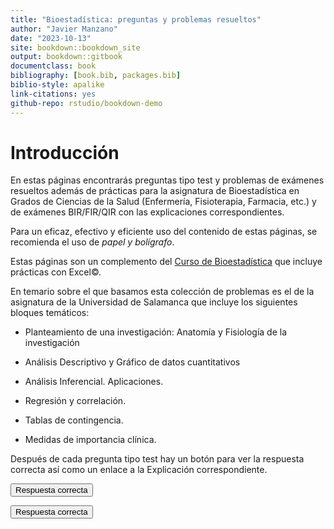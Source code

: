 ```yaml
--- 
title: "Bioestadística: preguntas y problemas resueltos"
author: "Javier Manzano"
date: "2023-10-13"
site: bookdown::bookdown_site
output: bookdown::gitbook
documentclass: book
bibliography: [book.bib, packages.bib]
biblio-style: apalike
link-citations: yes
github-repo: rstudio/bookdown-demo
---
```


# Introducción

En estas páginas encontrarás preguntas tipo test y problemas de exámenes resueltos además de prácticas para la asignatura de Bioestadística en Grados de Ciencias de la Salud (Enfermería, Fisioterapia, Farmacia, etc.) y de exámenes BIR/FIR/QIR con las explicaciones correspondientes.

Para un eficaz, efectivo y eficiente uso del contenido de estas páginas, se recomienda el uso de *papel y bolígrafo*.

Estas páginas son un complemento del [Curso de Bioestadística](https://1fjmanzano.github.io/bioestadistica/) que incluye prácticas con Excel©.

En temario sobre el que basamos esta colección de problemas es el de la asignatura de la Universidad de Salamanca que incluye los siguientes bloques temáticos:

- Planteamiento de una investigación: Anatomía y Fisiología de la investigación

- Análisis Descriptivo y Gráfico de datos cuantitativos

- Análisis Inferencial. Aplicaciones.

- Regresión y correlación.

- Tablas de contingencia.

- Medidas de importancia clínica.

Después de cada pregunta tipo test hay un botón para ver la respuesta correcta así como un enlace a la Explicación correspondiente.

<button onclick="f1()">Respuesta correcta</button>
<p id="1"></p>
<script>
function f1() {
  document.getElementById("1").innerHTML = "a";
}
</script>

<p>

<button onclick="f2()">Respuesta correcta</button>
<p id="2"></p>
<script>
function f2() {
  document.getElementById("2").innerHTML = "b";
}
</script>

